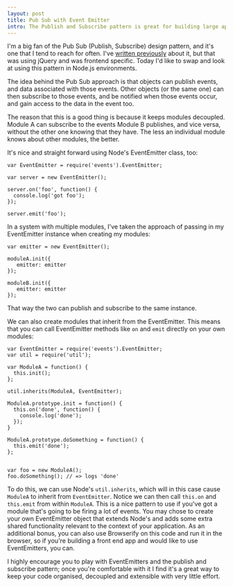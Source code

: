 ```yaml
---
layout: post
title: Pub Sub with Event Emitter
intro: The Publish and Subscribe pattern is great for building large apps, and in this post I'll show you how to achieve it with Node's EventEmitter.
---
```


I'm a big fan of the Pub Sub (Publish, Subscribe) design pattern, and it's one that I tend to reach for often. I've [written previously](/blog/2012/04/a-jquery-pub-sub-implementation/) about it, but that was using jQuery and was frontend specific. Today I'd like to swap and look at using this pattern in Node.js environments.

The idea behind the Pub Sub approach is that objects can publish events, and data associated with those events. Other objects (or the same one) can then subscribe to those events, and be notified when those events occur, and gain access to the data in the event too.

The reason that this is a good thing is because it keeps modules decoupled. Module A can subscribe to the events Module B publishes, and vice versa, without the other one knowing that they have. The less an individual module knows about other modules, the better.

It's nice and straight forward using Node's EventEmitter class, too:

    var EventEmitter = require('events').EventEmitter;

    var server = new EventEmitter();

    server.on('foo', function() {
      console.log('got foo');
    });

    server.emit('foo');

In a system with multiple modules, I've taken the approach of passing in my EventEmitter instance when creating my modules:

    var emitter = new EventEmitter();

    moduleA.init({
       emitter: emitter 
    });

    moduleB.init({
       emitter: emitter 
    });
    
That way the two can publish and subscribe to the same instance.

We can also create modules that inherit from the EventEmitter. This means that you can call EventEmitter methods like `on` and `emit` directly on your own modules:

    var EventEmitter = require('events').EventEmitter;
    var util = require('util');

    var ModuleA = function() {
      this.init();
    };

    util.inherits(ModuleA, EventEmitter);

    ModuleA.prototype.init = function() {
      this.on('done', function() {
        console.log('done');
      });
    }

    ModuleA.prototype.doSomething = function() {
      this.emit('done');
    };


    var foo = new ModuleA();
    foo.doSomething(); // => logs 'done'

To do this, we can use Node's `util.inherits`, which will in this case cause `ModuleA` to inherit from `EventEmitter`. Notice we can then call `this.on` and `this.emit` from within `ModuleA`. This is a nice pattern to use if you've got a module that's going to be firing a lot of events. You may chose to create your own EventEmitter object that extends Node's and adds some extra shared functionality relevant to the context of your application. As an additional bonus, you can also use Browserify on this code and run it in the browser, so if you're building a front end app and would like to use EventEmitters, you can.

I highly encourage you to play with EventEmitters and the publish and subscribe pattern; once you're comfortable with it I find it's a great way to keep your code organised, decoupled and extensible with very little effort.



